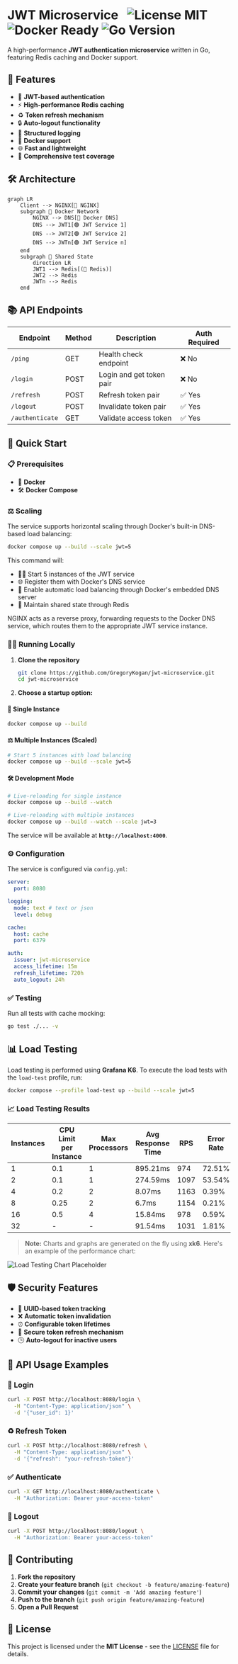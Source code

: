 # JWT Microservice &nbsp; ![License MIT](https://img.shields.io/badge/license-MIT-green) ![Docker Ready](https://img.shields.io/badge/docker-ready-blue) ![Go Version](https://img.shields.io/badge/Go-1.21-blue)

A high-performance **JWT authentication microservice** written in Go, featuring Redis caching and Docker support.

## 🚀 Features

- 🔐 **JWT-based authentication**
- ⚡ **High-performance Redis caching**
- ♻️ **Token refresh mechanism**
- 🔒 **Auto-logout functionality**
- 📝 **Structured logging**
- 🐳 **Docker support**
- 🌐 **Fast and lightweight**
- 🧪 **Comprehensive test coverage**

## 🛠️ Architecture

```mermaid
graph LR
    Client --> NGINX[🔀 NGINX]
    subgraph 🐳 Docker Network
        NGINX --> DNS[📡 Docker DNS]
        DNS --> JWT1[🟢 JWT Service 1]
        DNS --> JWT2[🟢 JWT Service 2]
        DNS --> JWTn[🟢 JWT Service n]
    end
    subgraph 📂 Shared State
        direction LR
        JWT1 --> Redis[(💾 Redis)]
        JWT2 --> Redis
        JWTn --> Redis
    end
```

## 📚 API Endpoints

| Endpoint        | Method | Description              | Auth Required |
| --------------- | ------ | ------------------------ | ------------- |
| `/ping`         | GET    | Health check endpoint    | ❌ No         |
| `/login`        | POST   | Login and get token pair | ❌ No         |
| `/refresh`      | POST   | Refresh token pair       | ✅ Yes        |
| `/logout`       | POST   | Invalidate token pair    | ✅ Yes        |
| `/authenticate` | GET    | Validate access token    | ✅ Yes        |

## 🚀 Quick Start

### 📋 Prerequisites

- 🐳 **Docker**
- 🛠️ **Docker Compose**

### ⚖️ Scaling

The service supports horizontal scaling through Docker's built-in DNS-based load balancing:

```bash
docker compose up --build --scale jwt=5
```

This command will:

- 🏃‍♂️ Start 5 instances of the JWT service
- 🌐 Register them with Docker's DNS service
- 🔄 Enable automatic load balancing through Docker's embedded DNS server
- 💾 Maintain shared state through Redis

NGINX acts as a reverse proxy, forwarding requests to the Docker DNS service, which routes them to the appropriate JWT service instance.

### 🏃‍♂️ Running Locally

1. **Clone the repository**

   ```bash
   git clone https://github.com/GregoryKogan/jwt-microservice.git
   cd jwt-microservice
   ```

2. **Choose a startup option:**

#### 🚀 Single Instance

```bash
docker compose up --build
```

#### ⚖️ Multiple Instances (Scaled)

```bash
# Start 5 instances with load balancing
docker compose up --build --scale jwt=5
```

#### 🛠️ Development Mode

```bash
# Live-reloading for single instance
docker compose up --build --watch

# Live-reloading with multiple instances
docker compose up --build --watch --scale jwt=3
```

The service will be available at **`http://localhost:4000`**.

### ⚙️ Configuration

The service is configured via `config.yml`:

```yaml
server:
  port: 8080

logging:
  mode: text # text or json
  level: debug

cache:
  host: cache
  port: 6379

auth:
  issuer: jwt-microservice
  access_lifetime: 15m
  refresh_lifetime: 720h
  auto_logout: 24h
```

### ✅ Testing

Run all tests with cache mocking:

```bash
go test ./... -v
```

## 📊 Load Testing

Load testing is performed using **Grafana K6**. To execute the load tests with the `load-test` profile, run:

```bash
docker compose --profile load-test up --build --scale jwt=5
```

### 📈 Load Testing Results

| Instances | CPU Limit per Instance | Max Processors | Avg Response Time | RPS  | Error Rate |
| --------- | ---------------------- | -------------- | ----------------- | ---- | ---------- |
| 1         | 0.1                    | 1              | 895.21ms          | 974  | 72.51%     |
| 2         | 0.1                    | 1              | 274.59ms          | 1097 | 53.54%     |
| 4         | 0.2                    | 2              | 8.07ms            | 1163 | 0.39%      |
| 8         | 0.25                   | 2              | 6.7ms             | 1154 | 0.21%      |
| 16        | 0.5                    | 4              | 15.84ms           | 978  | 0.59%      |
| 32        | -                      | -              | 91.54ms           | 1031 | 1.81%      |

> **Note:** Charts and graphs are generated on the fly using **xk6**. Here's an example of the performance chart:

![Load Testing Chart Placeholder](#)

## 🛡️ Security Features

- 🔑 **UUID-based token tracking**
- ❌ **Automatic token invalidation**
- ⏰ **Configurable token lifetimes**
- 🔄 **Secure token refresh mechanism**
- 🕒 **Auto-logout for inactive users**

## 🧩 API Usage Examples

### 🔑 Login

```bash
curl -X POST http://localhost:8080/login \
  -H "Content-Type: application/json" \
  -d '{"user_id": 1}'
```

### ♻️ Refresh Token

```bash
curl -X POST http://localhost:8080/refresh \
  -H "Content-Type: application/json" \
  -d '{"refresh": "your-refresh-token"}'
```

### ✅ Authenticate

```bash
curl -X GET http://localhost:8080/authenticate \
  -H "Authorization: Bearer your-access-token"
```

### 🚪 Logout

```bash
curl -X POST http://localhost:8080/logout \
  -H "Authorization: Bearer your-access-token"
```

## 🤝 Contributing

1. **Fork the repository**
2. **Create your feature branch** (`git checkout -b feature/amazing-feature`)
3. **Commit your changes** (`git commit -m 'Add amazing feature'`)
4. **Push to the branch** (`git push origin feature/amazing-feature`)
5. **Open a Pull Request**

## 📄 License

This project is licensed under the **MIT License** - see the [LICENSE](LICENSE) file for details.
